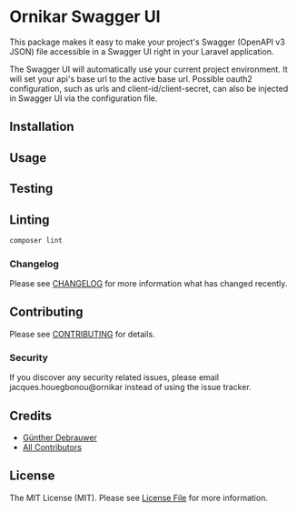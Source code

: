 # Ornikar Swagger UI

This package makes it easy to make your project's Swagger (OpenAPI v3 JSON) file accessible in a Swagger UI right in your Laravel application.

The Swagger UI will automatically use your current project environment. It will set your api's base url to the active base url. Possible oauth2 configuration, such as urls and client-id/client-secret, can also be injected in Swagger UI via the configuration file.

## Installation

## Usage

## Testing

## Linting

```bash
composer lint
```

### Changelog

Please see [CHANGELOG](CHANGELOG.md) for more information what has changed recently.

## Contributing

Please see [CONTRIBUTING](CONTRIBUTING.md) for details.

### Security

If you discover any security related issues, please email jacques.houegbonou@ornikar instead of using the issue tracker.

## Credits

- [Günther Debrauwer](https://github.com/gdebrauwer)
- [All Contributors](../../contributors)

## License

The MIT License (MIT). Please see [License File](LICENSE.md) for more information.
